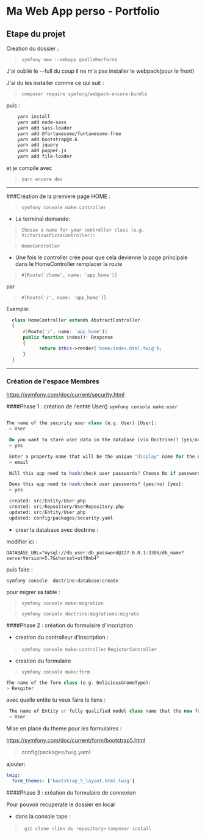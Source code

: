 # Ma Web App perso - Portfolio

  ## Etape du projet

Creation du dossier : 

>`` symfony new --webapp gaelleKerforne `` 

J'ai oublié le --full du coup il ne m'a pas installer le webpack(pour le front)

J'ai du les installer comme ce qui suit : 

>`` composer require symfony/webpack-encore-bundle ``

 puis : 

```txt
    yarn install
    yarn add node-sass
    yarn add sass-loader
    yarn add @fortawesome/fontawesome-free
    yarn add bootstrap@4.6
    yarn add jquery
    yarn add popper.js
    yarn add file-loader
```
et je compile avec 

>``yarn encore dev``

***************************************************************

###Création de la premiere page HOME :

>  ``symfony console make:controller``

- Le terminal demande:

>`` Choose a name for your controller class (e.g. VictoriousPizzaController): ``

>``HomeController``

  - Une fois le controller crée pour que cela devienne la page principale dans le HomeController remplacer la
  route 
  
>``#[Route('/home', name: 'app_home')]``

par 

>``#[Route('/', name: 'app_home')]``


Exemple:

```php
  class HomeController extends AbstractController 
  { 
      #[Route('/', name: 'app_home')]
      public function index(): Response 
      { 
            return $this->render('home/index.html.twig'); 
      } 
  }
  ```
***************************************************************

### Création de l'espace Membres

https://symfony.com/doc/current/security.html

####Phase 1 : création de l'entité User()
``symfony console make:user``

```php

The name of the security user class (e.g. User) [User]:
 > User

 Do you want to store user data in the database (via Doctrine)? (yes/no) [yes]:
 > yes

 Enter a property name that will be the unique "display" name for the user (e.g. email, username, uuid) [email]:
 > email

 Will this app need to hash/check user passwords? Choose No if passwords are not needed or will be checked/hashed by some other system (e.g. a single sign-on server).

 Does this app need to hash/check user passwords? (yes/no) [yes]:
 > yes

 created: src/Entity/User.php
 created: src/Repository/UserRepository.php
 updated: src/Entity/User.php
 updated: config/packages/security.yaml
```
  - creer la database avec doctrine : 

modifier ici :

``DATABASE_URL="mysql://db_user:db_password@127.0.0.1:3306/db_name?serverVersion=5.7&charset=utf8mb4"``

puis faire : 

``symfony console  doctrine:database:create``

pour migrer sa table :

>``symfony console make:migration``

>``symfony console doctrine:migrations:migrate``


####Phase 2 : création du formulaire d'inscription
  - creation du controlleur d'inscription :

>  ``symfony console make:controller``
> ``RegisterController``

  - creation du formulaire 
>``symfony console make:form``

 ```php
The name of the form class (e.g. DeliciousGnomeType):
 > Resgiter
``` 
avec quelle entite tu veux faire le liens :

```php 
 The name of Entity or fully qualified model class name that the new form will be bound to (empty for none):
 > User
```
Mise en place du theme pour les formulaires :

https://symfony.com/doc/current/form/bootstrap5.html

> config/packages/twig.yaml

ajouter:

```yaml
twig:
  form_themes: ['bootstrap_5_layout.html.twig']
```


####Phase 3 : création du formulaire de connexion


























































Pour pouvoir recuperate le dossier en local 
- dans la console tape :
>`` git clone <lien du repository>``
>``composer install``